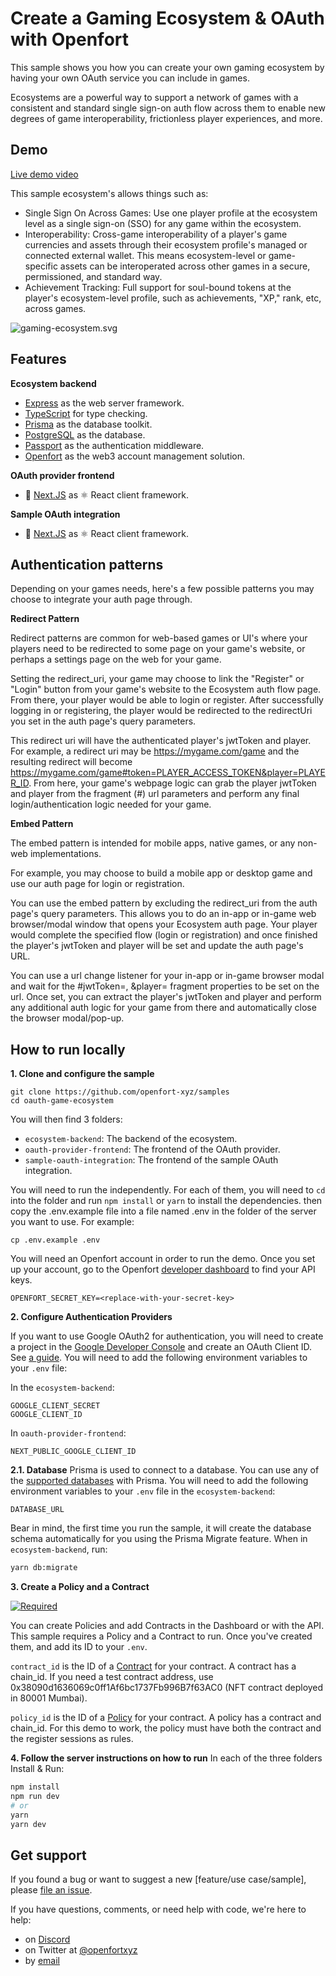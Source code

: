 # Create a Gaming Ecosystem & OAuth with Openfort

This sample shows you how you can create your own gaming ecosystem by having your own OAuth service you can include in games.

Ecosystems are a powerful way to support a network of games with a consistent and standard single sign-on auth flow across them to enable new degrees of game interoperability, frictionless player experiences, and more.

## Demo
[Live demo video](https://youtu.be/s8wMDpTTzJE)

This sample ecosystem's allows things such as:

- Single Sign On Across Games: Use one player profile at the ecosystem level as a single sign-on (SSO) for any game within the ecosystem.
- Interoperability: Cross-game interoperability of a player's game currencies and assets through their ecosystem profile's managed or connected external wallet. This means ecosystem-level or game-specific assets can be interoperated across other games in a secure, permissioned, and standard way.
- Achievement Tracking: Full support for soul-bound tokens at the player's ecosystem-level profile, such as achievements, "XP," rank, etc, across games.
  
![gaming-ecosystem.svg](https://blog-cms.openfort.xyz/uploads/gaming_ecosystem_diagram_64758d2d96.svg)

## Features

**Ecosystem backend**
- [Express](https://expressjs.com/) as the web server framework.
- [TypeScript](https://www.typescriptlang.org/) for type checking.
- [Prisma](https://www.prisma.io/) as the database toolkit.
- [PostgreSQL](https://www.postgresql.org/) as the database.
- [Passport](https://www.passportjs.org/) as the authentication middleware.
- [Openfort](https://www.openfort.xyz/) as the web3 account management solution.

**OAuth provider frontend**
- 🍨 [Next.JS](https://nextjs.org/) as ⚛️ React client framework.


**Sample OAuth integration**
- 🍨 [Next.JS](https://nextjs.org/) as ⚛️ React client framework.

## Authentication patterns

Depending on your games needs, here's a few possible patterns you may choose to integrate your auth page through.

**Redirect Pattern**

Redirect patterns are common for web-based games or UI's where your players need to be redirected to some page on your game's website, or perhaps a settings page on the web for your game.

Setting the redirect_uri, your game may choose to link the "Register" or "Login" button from your game's website to the Ecosystem auth flow page. From there, your player would be able to login or register. After successfully logging in or registering, the player would be redirected to the redirectUri you set in the auth page's query parameters.

This redirect uri will have the authenticated player's jwtToken and player. For example, a redirect uri may be https://mygame.com/game and the resulting redirect will become https://mygame.com/game#token=PLAYER_ACCESS_TOKEN&player=PLAYER_ID. From here, your game's webpage logic can grab the player jwtToken and player from the fragment (#) url parameters and perform any final login/authentication logic needed for your game.

**Embed Pattern**

The embed pattern is intended for mobile apps, native games, or any non-web implementations.

For example, you may choose to build a mobile app or desktop game and use our auth page for login or registration.

You can use the embed pattern by excluding the redirect_uri from the auth page's query parameters. This allows you to do an in-app or in-game web browser/modal window that opens your Ecosystem auth page. Your player would complete the specified flow (login or registration) and once finished the player's jwtToken and player will be set and update the auth page's URL.

You can use a url change listener for your in-app or in-game browser modal and wait for the #jwtToken=, &player= fragment properties to be set on the url. Once set, you can extract the player's jwtToken and player and perform any additional auth logic for your game from there and automatically close the browser modal/pop-up.

## How to run locally

**1. Clone and configure the sample**

```
git clone https://github.com/openfort-xyz/samples
cd oauth-game-ecosystem
```

You will then find 3 folders:
- `ecosystem-backend`: The backend of the ecosystem.
- `oauth-provider-frontend`: The frontend of the OAuth provider.
- `sample-oauth-integration`: The frontend of the sample OAuth integration.

You will need to run the independently.
For each of them, you will need to `cd` into the folder and run `npm install` or `yarn` to install the dependencies. then copy the .env.example file into a file named .env in the folder of the server you want to use. For example:

```
cp .env.example .env
```

You will need an Openfort account in order to run the demo. Once you set up your account, go to the Openfort [developer dashboard](https://dashboard.openfort.xyz/apikeys) to find your API keys.

```
OPENFORT_SECRET_KEY=<replace-with-your-secret-key>
```

**2. Configure Authentication Providers**

If you want to use Google OAuth2 for authentication, you will need to create a project in the [Google Developer Console](https://console.developers.google.com/) and create an OAuth Client ID. See [a guide](https://developers.google.com/workspace/guides/create-credentials). You will need to add the following environment variables to your `.env` file:

In the `ecosystem-backend`:
```
GOOGLE_CLIENT_SECRET
GOOGLE_CLIENT_ID
```

In `oauth-provider-frontend`:
```
NEXT_PUBLIC_GOOGLE_CLIENT_ID
```

**2.1. Database**
Prisma is used to connect to a database. You can use any of the [supported databases](https://www.prisma.io/docs/concepts/components/prisma-schema/datasources/supported-databases) with Prisma. You will need to add the following environment variables to your `.env` file in the `ecosystem-backend`:

```
DATABASE_URL
```

Bear in mind, the first time you run the sample, it will create the database schema automatically for you using the Prisma Migrate feature. When in `ecosystem-backend`, run:

```bash
yarn db:migrate
```

**3. Create a Policy and a Contract**

[![Required](https://img.shields.io/badge/REQUIRED-TRUE-ORANGE.svg)](https://shields.io/)

You can create Policies and add Contracts in the Dashboard or with the API. This sample requires a Policy and a Contract to run. Once you've created them, and add its ID to your `.env`.

`contract_id` is the ID of a [Contract](https://www.openfort.xyz/docs/api/contracts#create-a-contract) for your contract. A contract has a chain_id. 
If you need a test contract address, use 0x38090d1636069c0ff1Af6bc1737Fb996B7f63AC0 (NFT contract deployed in 80001 Mumbai).

`policy_id` is the ID of a [Policy](https://www.openfort.xyz/docs/api/policies#create-a-policy) for your contract. A policy has a contract and chain_id. For this demo to work, the policy must have both the contract and the register sessions as rules.


**4. Follow the server instructions on how to run**
In each of the three folders Install & Run:

```bash
npm install
npm run dev
# or
yarn
yarn dev
```


## Get support
If you found a bug or want to suggest a new [feature/use case/sample], please [file an issue](../../../issues).

If you have questions, comments, or need help with code, we're here to help:
- on [Discord](https://discord.com/invite/t7x7hwkJF4)
- on Twitter at [@openfortxyz](https://twitter.com/openfortxyz)
- by [email](mailto:support+github@openfort.xyz)



